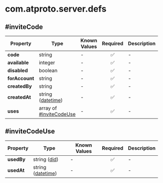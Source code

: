 # com.atproto.server.defs

## #inviteCode

| Property | Type | Known Values | Required | Description |
| --- | --- | --- | :---: | --- |
| **code** | string | - | ✅ | - |
| **available** | integer | - | ✅ | - |
| **disabled** | boolean | - | ✅ | - |
| **forAccount** | string | - | ✅ | - |
| **createdBy** | string | - | ✅ | - |
| **createdAt** | string ([datetime](https://atproto.com/specs/lexicon#datetime)) | - | ✅ | - |
| **uses** | array of [#inviteCodeUse](#invitecodeuse) | - | ✅ | - |

## #inviteCodeUse

| Property | Type | Known Values | Required | Description |
| --- | --- | --- | :---: | --- |
| **usedBy** | string ([did](https://atproto.com/specs/did)) | - | ✅ | - |
| **usedAt** | string ([datetime](https://atproto.com/specs/lexicon#datetime)) | - | ✅ | - |
